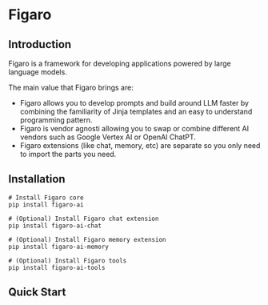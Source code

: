 # Figaro

## Introduction

Figaro is a framework for developing applications powered by large language
models.

The main value that Figaro brings are:

* Figaro allows you to develop prompts and build around LLM faster by combining
  the familiarity of Jinja templates and an easy to understand programming
  pattern.
* Figaro is vendor agnosti allowing you to swap or combine different AI
  vendors such as Google Vertex AI or OpenAI ChatPT.
* Figaro extensions (like chat, memory, etc) are separate so you only need to
  import the parts you need.

## Installation

```
# Install Figaro core
pip install figaro-ai

# (Optional) Install Figaro chat extension
pip install figaro-ai-chat

# (Optional) Install Figaro memory extension
pip install figaro-ai-memory

# (Optional) Install Figaro tools
pip install figaro-ai-tools
```

## Quick Start